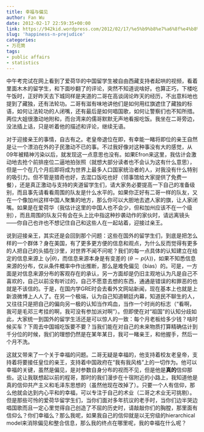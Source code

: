 ```yaml
---
title: 幸福与偏见
author: Fan Wu
date: 2012-02-17 22:59:35+00:00
link: https://942kid.wordpress.com/2012/02/17/%e5%b9%b8%e7%a6%8f%e4%b8%8e%e5%81%8f%e8%a7%81/
slug: 'happiness-n-prejudice'
categories:
- 万花筒
tags:
- public affairs
- statistics
---
```


中午考完试在网上看到了爱荷华的中国留学生被自由西藏支持者起哄的视频，看着里面木木的留学生，和下面吵翻了的评论，突然不知道说啥好。也算正巧，下楼吃午饭时，正好昨天去下城同样是夹道的二哥在高谈阔论昨天的经历，不出意料地也提到了藏独，还有法轮功。二哥有滋有味地讲他们是如何用红旗遮住了藏独的标语，如何让法轮功的人闭嘴，还有最后是如何唱国歌，如何让警察们也不知所措。两位大姐很激动地附和，而台湾来的儒哥默默无声地看报吃饭。我坐在二哥旁边，没法插上话，只是听着他的描述和评论，继续无语。

对于迎接亲王的事情，自古有之。老皇帝退位在即，有幸能一睹将即位的亲王自然是让一个漂泊在外的子民激动不已的事。不过我好像对这种事没有大的感觉，从09年被精神污染以后，就发现这一点意思也没有。如果Efron来这里，我估计会激动地去抢个前排座位二逼地拍张照（就想大部分读者也不会认为这有什么意思），但是一个在几个月后即将成为世界上最多人口国家统治者的人，对我没有什么特别的吸引力。但不管是猎奇也好，去混口饭吃也好（领事馆给大家提供了免费一餐），还是真正激动与支持的夹道留学生们，请大家务必要提高一下自己的准备级别，而且事先请看看周围的队友是什么水平的。如果你正好有二哥一样的队友，又在一个像加州这样中国人聚集的地方，那么你可以大胆地去遮人家的旗，让人家闭嘴。如果是在爱荷华（我估计这里的中国人也不会少，但和加州应该不在一个级别），而且周围的队友只有会在头上比中指这种抄袭动作的家伙时，请远离镜头——你自己也许也不想记住自己和这些人在一起站着，迎接过亲王。

说到迎接亲王，其实还是会回到那个问题：这些在国外的留学生们，到底是把怎么样的一个群体？身在美国，有了更多更方便的信息和观点，为什么反而觉得有更多的人把自己的头插在沙里，对世界不闻不问呢？我们的每一点具体的认知建立在给定的信息来源上 ($y|\theta$)，而信息来源本身是有变差的 ($\theta \sim p \left(\lambda\right)$)，如果不知悉信息来源的分布，仅从条件概率中作出推断，那么是难免偏见（bias）的。可是，一方面是对信息来源分布的客观存在的承认，另一方面却是仍旧主观地认为凡是自己不喜欢的，自己以前没有听过的，自己不愿意去想的东西，通通是错误的和罪恶的也就是不该信的。于是，在国内学GRE时会去看外文网站新闻，现在基本上也就是上新浪微博上人人了。在另一个极端，认为自己知道朝廷内幕，知道民不聊生的人，又往往只是把自己的偏向另一极的认知当作鸡血，当作一个时尚的标志（“看啊，我可是毛邓三考挂的啊，我可没有参加派对啊”）。但即使在对“祖国”的认知分歧如此，大家统一到国外的留学生活还是可以惊人的一致：每个月老板给多少钱？啥时候买车？下周去中国城吃饭要不要？当我们能在对自己的未来物质打算精确估计到千分位的时候，我们的理想仍然是在某年某日，我可一睹亲王，和他握手，然后一个月不洗。

这就又带来了一个关于幸福的问题。二哥无疑是幸福的，他支持着校友老皇帝，支持着将要接任皇位的亲王，支持着中国政府在“我有我风格”上的一切作为。他可以幸福的关键，虽然是偏见，是对参数自身分布的视而不见，但是他是**真的**信仰那些。这让我联想起以前的程哥，那时的我们漫步在十宿附近的小路上，我知道他是真的信仰共产主义和毛泽东思想的（虽然他现在改掉了）。只要一个人有信仰，那么他就会达到内心平和的幸福，可以专注于自己的术业（二哥之术业无可挑剔）。但是那些可怜的爱荷华留学生们，当你们面对多年抗议的老手时，当你们边半哭边唱国歌而且一定心里觉得自己创造了不屈的历史时，请敲敲你们的胸膛，那里面有信仰么？你们幸福么？那么我呢，如果我自己的信仰就是以无穷级的hierarchical model来消除偏见和整合信息，那么我的终点在哪里呢，我的幸福在什么呢？
